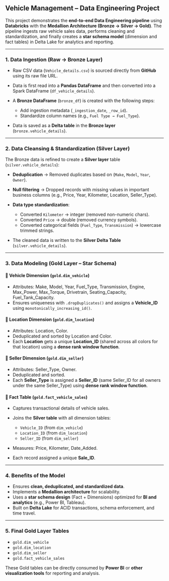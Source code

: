 ## Vehicle Management – Data Engineering Project

This project demonstrates the **end-to-end Data Engineering pipeline** using **Databricks** with the **Medallion Architecture (Bronze → Silver → Gold)**.
The pipeline ingests raw vehicle sales data, performs cleaning and standardization, and finally creates a **star schema model** (dimension and fact tables) in Delta Lake for analytics and reporting.

---

### **1. Data Ingestion (Raw → Bronze Layer)**

* Raw CSV data (`Vehicle_details.csv`) is sourced directly from **GitHub** using its raw file URL.
* Data is first read into a **Pandas DataFrame** and then converted into a Spark DataFrame (`df_vehicle_details`).
* A **Bronze DataFrame** (`bronze_df`) is created with the following steps:

  * Add ingestion metadata (`_ingestion_date`, `_row_id`).
  * Standardize column names (e.g., `Fuel Type → Fuel_Type`).
* Data is saved as a **Delta table** in the **Bronze layer** (`bronze.vehicle_details`).

---

### **2. Data Cleansing & Standardization (Silver Layer)**

The Bronze data is refined to create a **Silver layer** table (`silver.vehicle_details`):

* **Deduplication** → Removed duplicates based on (`Make`, `Model`, `Year`, `Owner`).
* **Null filtering** → Dropped records with missing values in important business columns (e.g., Price, Year, Kilometer, Location, Seller\_Type).
* **Data type standardization**:

  * Converted `Kilometer` → integer (removed non-numeric chars).
  * Converted `Price` → double (removed currency symbols).
  * Converted categorical fields (`Fuel_Type`, `Transmission`) → lowercase trimmed strings.
* The cleaned data is written to the **Silver Delta Table** (`silver.vehicle_details`).

---

### **3. Data Modeling (Gold Layer – Star Schema)**

#### 🔹 Vehicle Dimension (`gold.dim_vehicle`)

* Attributes: Make, Model, Year, Fuel\_Type, Transmission, Engine, Max\_Power, Max\_Torque, Drivetrain, Seating\_Capacity, Fuel\_Tank\_Capacity.
* Ensures uniqueness with `.dropDuplicates()` and assigns a **Vehicle\_ID** using `monotonically_increasing_id()`.

#### 🔹 Location Dimension (`gold.dim_location`)

* Attributes: Location, Color.
* Deduplicated and sorted by Location and Color.
* Each **Location** gets a unique **Location\_ID** (shared across all colors for that location) using a **dense rank window function**.

#### 🔹 Seller Dimension (`gold.dim_seller`)

* Attributes: Seller\_Type, Owner.
* Deduplicated and sorted.
* Each **Seller\_Type** is assigned a **Seller\_ID** (same Seller\_ID for all owners under the same Seller\_Type) using **dense rank window function**.

#### 🔹 Fact Table (`gold.fact_vehicle_sales`)

* Captures transactional details of vehicle sales.
* Joins the **Silver table** with all dimension tables:

  * `Vehicle_ID` (from `dim_vehicle`)
  * `Location_ID` (from `dim_location`)
  * `Seller_ID` (from `dim_seller`)
* Measures: Price, Kilometer, Date\_Added.
* Each record assigned a unique **Sale\_ID**.

---

### **4. Benefits of the Model**

*  Ensures **clean, deduplicated, and standardized data**.
*  Implements a **Medallion architecture** for scalability.
*  Uses a **star schema design** (Fact + Dimensions) optimized for **BI and analytics** (e.g., Power BI, Tableau).
*  Built on **Delta Lake** for ACID transactions, schema enforcement, and time travel.

---

### **5. Final Gold Layer Tables**

* `gold.dim_vehicle`
* `gold.dim_location`
* `gold.dim_seller`
* `gold.fact_vehicle_sales`

These Gold tables can be directly consumed by **Power BI** or **other visualization tools** for reporting and analysis.




